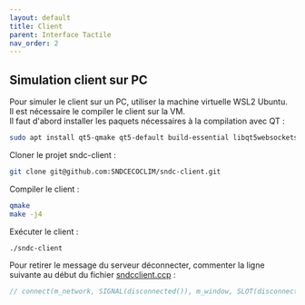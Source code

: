 ```yaml
---
layout: default
title: Client
parent: Interface Tactile
nav_order: 2
---
```

## [](#header-2)Simulation client sur PC

Pour simuler le client sur un PC, utiliser la machine virtuelle WSL2 Ubuntu.  
Il est nécessaire le compiler le client sur la VM.  
Il faut d'abord installer les paquets nécessaires à la compilation avec QT :  
```bash
sudo apt install qt5-qmake qt5-default build-essential libqt5websockets5-dev
```
Cloner le projet sndc-client : 
```bash
git clone git@github.com:SNDCECOCLIM/sndc-client.git
```
Compiler le client : 
```bash
qmake 
make -j4
```
Exécuter le client : 
```bash
./sndc-client
```

Pour retirer le message du serveur déconnecter, commenter la ligne suivante au début du fichier [sndcclient.ccp](https://github.com/SNDCECOCLIM/sndc-client/blob/master/src/sndcclient.cpp) :  
```C++
// connect(m_network, SIGNAL(disconnected()), m_window, SLOT(disconnected()));
```